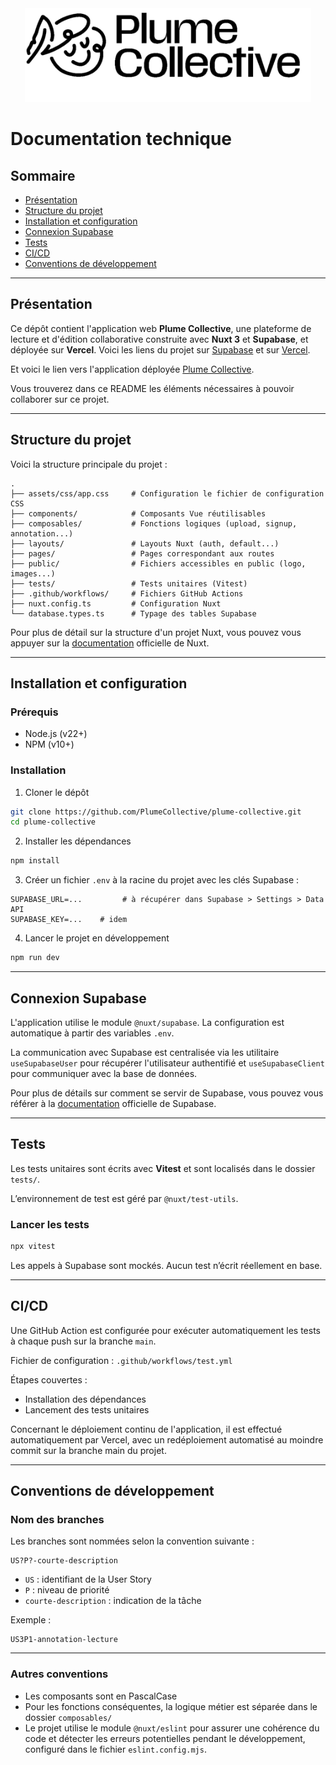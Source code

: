 <div align="center">
  <a href="https://plume-collective-tau.vercel.app" target="_blank" rel="noopener noreferrer">
    <img src="./public/logo/plume-collective-logo.svg" alt="Plume Collective Logo"  height="150">
  </a>
</div>

# Documentation technique

## Sommaire

- [Présentation](#présentation)
- [Structure du projet](#structure-du-projet)
- [Installation et configuration](#installation-et-configuration)
- [Connexion Supabase](#connexion-supabase)
- [Tests](#tests)
- [CI/CD](#cicd)
- [Conventions de développement](#conventions-de-développement)

---

## Présentation

Ce dépôt contient l'application web **Plume Collective**, une plateforme de lecture et d'édition collaborative construite avec **Nuxt 3** et **Supabase**, et déployée sur **Vercel**.
Voici les liens du projet sur [Supabase](https://supabase.com/dashboard/project/mlwkbqzbxusbocvyvhdw) et sur [Vercel](https://vercel.com/plumecollectives-projects/plume-collective).

Et voici le lien vers l'application déployée [Plume Collective](https://plume-collective-tau.vercel.app).

Vous trouverez dans ce README les éléments nécessaires à pouvoir collaborer sur ce projet.

---

## Structure du projet

Voici la structure principale du projet :

```
.
├── assets/css/app.css     # Configuration le fichier de configuration CSS
├── components/            # Composants Vue réutilisables
├── composables/           # Fonctions logiques (upload, signup, annotation...)
├── layouts/               # Layouts Nuxt (auth, default...)
├── pages/                 # Pages correspondant aux routes
├── public/                # Fichiers accessibles en public (logo, images...)
├── tests/                 # Tests unitaires (Vitest)
├── .github/workflows/     # Fichiers GitHub Actions
├── nuxt.config.ts         # Configuration Nuxt
└── database.types.ts      # Typage des tables Supabase
```

Pour plus de détail sur la structure d'un projet Nuxt, vous pouvez vous appuyer sur la [documentation](https://nuxt.com/docs/guide/directory-structure/nuxt) officielle de Nuxt.

---

## Installation et configuration

### Prérequis

- Node.js (v22+)
- NPM (v10+)

### Installation

1. Cloner le dépôt

```bash
git clone https://github.com/PlumeCollective/plume-collective.git
cd plume-collective
```

2. Installer les dépendances

```bash
npm install
```

3. Créer un fichier `.env` à la racine du projet avec les clés Supabase :

```
SUPABASE_URL=...         # à récupérer dans Supabase > Settings > Data API
SUPABASE_KEY=...    # idem
```

4. Lancer le projet en développement

```bash
npm run dev
```

---

## Connexion Supabase

L'application utilise le module `@nuxt/supabase`. La configuration est automatique à partir des variables `.env`.

La communication avec Supabase est centralisée via les utilitaire `useSupabaseUser` pour récupérer l'utilisateur authentifié et `useSupabaseClient` pour communiquer avec la base de données.

Pour plus de détails sur comment se servir de Supabase, vous pouvez vous référer à la [documentation](https://supabase.com/docs) officielle de Supabase.

---

## Tests

Les tests unitaires sont écrits avec **Vitest** et sont localisés dans le dossier `tests/`.

L’environnement de test est géré par `@nuxt/test-utils`.

### Lancer les tests

```bash
npx vitest
```

Les appels à Supabase sont mockés. Aucun test n’écrit réellement en base.

---

## CI/CD

Une GitHub Action est configurée pour exécuter automatiquement les tests à chaque push sur la branche `main`.

Fichier de configuration : `.github/workflows/test.yml`

Étapes couvertes :

- Installation des dépendances
- Lancement des tests unitaires

Concernant le déploiement continu de l'application, il est effectué automatiquement par Vercel, avec un redéploiement automatisé au moindre commit sur la branche main du projet.

---

## Conventions de développement

### Nom des branches

Les branches sont nommées selon la convention suivante :

```
US?P?-courte-description
```

- `US` : identifiant de la User Story
- `P` : niveau de priorité
- `courte-description` : indication de la tâche

Exemple :

```
US3P1-annotation-lecture
```

---

### Autres conventions

- Les composants sont en PascalCase
- Pour les fonctions conséquentes, la logique métier est séparée dans le dossier `composables/`
- Le projet utilise le module `@nuxt/eslint` pour assurer une cohérence du code et détecter les erreurs potentielles pendant le développement, configuré dans le fichier `eslint.config.mjs`.
